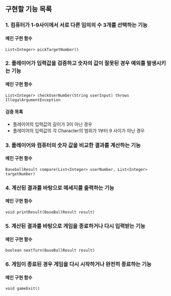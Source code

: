 ## 구현할 기능 목록

### 1. 컴퓨터가 1-9사이에서 서로 다른 임의의 수 3개를 선택하는 기능
#### 메인 구현 함수
    List<Integer> pickTargetNumber()
### 2. 플레이어가 입력값을 검증하고 숫자의 값이 잘못된 경우 예외를 발생시키는 기능
#### 메인 구현 함수
    List<Integer> checkUserNumber(String userInput) throws IllegalArgumentException
#### 검증 목록
* 플레이어의 입력값의 길이가 3이 아닌 경우
* 플레이어의 입력값의 각 Character의 범위가 1부터 9 사이가 아닌 경우
### 3. 플레이어와 컴퓨터의 숫자 값을 비교한 결과를 계산하는 기능
#### 메인 구현 함수
    BaseballResult compare(List<Integer> userNumber, List<Integer> targetNumber)
### 4. 계산된 결과를 바탕으로 메세지를 출력하는 기능
#### 메인 구현 함수
    void printResult(BaseBallResult result)
### 5. 계산된 결과를 바탕으로 게임을 종료하거나 다시 입력받는 기능
#### 메인 구현 함수
    boolean nextTurn(BaseBallResult result)
### 6. 게임이 종료된 경우 게임을 다시 시작하거나 완전히 종료하는 기능
#### 메인 구현 함수
    void gameExit()